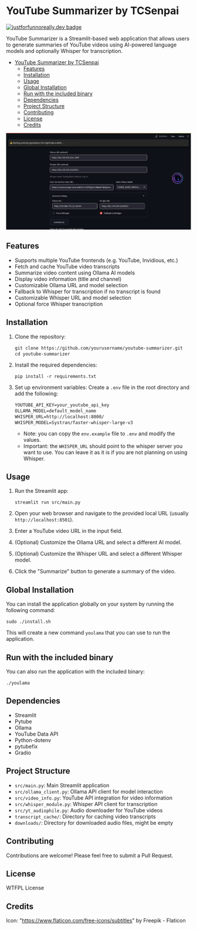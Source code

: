 # YouTube Summarizer by TCSenpai

[![justforfunnoreally.dev badge](https://img.shields.io/badge/justforfunnoreally-dev-9ff)](https://justforfunnoreally.dev)

YouTube Summarizer is a Streamlit-based web application that allows users to generate summaries of YouTube videos using AI-powered language models and optionally Whisper for transcription.

- [YouTube Summarizer by TCSenpai](#youtube-summarizer-by-tcsenpai)
  - [Features](#features)
  - [Installation](#installation)
  - [Usage](#usage)
  - [Global Installation](#global-installation)
  - [Run with the included binary](#run-with-the-included-binary)
  - [Dependencies](#dependencies)
  - [Project Structure](#project-structure)
  - [Contributing](#contributing)
  - [License](#license)
  - [Credits](#credits)

![Screenshot](screenshot.png)

## Features

- Supports multiple YouTube frontends (e.g. YouTube, Invidious, etc.)
- Fetch and cache YouTube video transcripts
- Summarize video content using Ollama AI models
- Display video information (title and channel)
- Customizable Ollama URL and model selection
- Fallback to Whisper for transcription if no transcript is found
- Customizable Whisper URL and model selection
- Optional force Whisper transcription

## Installation

1. Clone the repository:

   ```
   git clone https://github.com/yourusername/youtube-summarizer.git
   cd youtube-summarizer
   ```

2. Install the required dependencies:

   ```
   pip install -r requirements.txt
   ```

3. Set up environment variables:
   Create a `.env` file in the root directory and add the following:

   ```
   YOUTUBE_API_KEY=your_youtube_api_key
   OLLAMA_MODEL=default_model_name
   WHISPER_URL=http://localhost:8000/
   WHISPER_MODEL=Systran/faster-whisper-large-v3
   ```

   - Note: you can copy the `env.example` file to `.env` and modify the values.
   - Important: the `WHISPER_URL` should point to the whisper server you want to use. You can leave it as it is if you are not planning on using Whisper.

## Usage

1. Run the Streamlit app:

   ```
   streamlit run src/main.py
   ```

2. Open your web browser and navigate to the provided local URL (usually `http://localhost:8501`).

3. Enter a YouTube video URL in the input field.

4. (Optional) Customize the Ollama URL and select a different AI model.
5. (Optional) Customize the Whisper URL and select a different Whisper model.

6. Click the "Summarize" button to generate a summary of the video.

## Global Installation

You can install the application globally on your system by running the following command:

```
sudo ./install.sh
```

This will create a new command `youlama` that you can use to run the application.

## Run with the included binary

You can also run the application with the included binary:

```
./youlama
```

## Dependencies

- Streamlit
- Pytube
- Ollama
- YouTube Data API
- Python-dotenv
- pytubefix
- Gradio

## Project Structure

- `src/main.py`: Main Streamlit application
- `src/ollama_client.py`: Ollama API client for model interaction
- `src/video_info.py`: YouTube API integration for video information
- `src/whisper_module.py`: Whisper API client for transcription
- `src/yt_audiophile.py`: Audio downloader for YouTube videos
- `transcript_cache/`: Directory for caching video transcripts
- `downloads/`: Directory for downloaded audio files, might be empty

## Contributing

Contributions are welcome! Please feel free to submit a Pull Request.

## License

WTFPL License

## Credits

Icon: "https://www.flaticon.com/free-icons/subtitles" by Freepik - Flaticon
